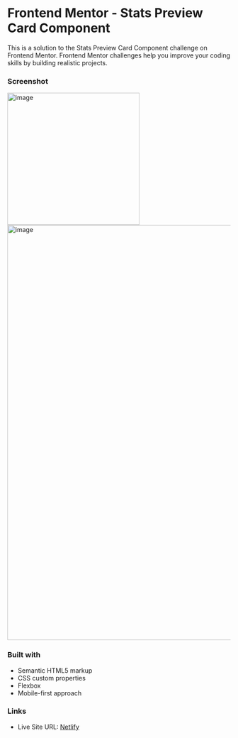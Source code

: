 
# Frontend Mentor - Stats Preview Card Component

This is a solution to the Stats Preview Card Component challenge on Frontend Mentor.
Frontend Mentor challenges help you improve your coding skills by building realistic projects.

### Screenshot

<img width="298" alt="image" src="https://github.com/gab-holik/Frontend-Mentor/assets/97192580/6eaa82a0-c848-4957-999f-fc19eb0d6545">


<img width="936" alt="image" src="https://github.com/gab-holik/Frontend-Mentor/assets/97192580/83f6a53e-d990-4c61-8e53-f3eb6422243a">

### Built with

- Semantic HTML5 markup
- CSS custom properties
- Flexbox
- Mobile-first approach

### Links

- Live Site URL: [Netlify](https://65ea496fae46440091afb3d0--tubular-marshmallow-15eb17.netlify.app/)
